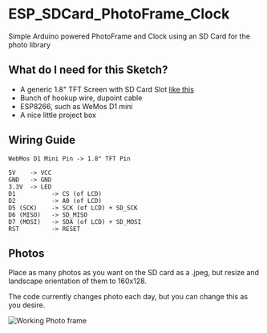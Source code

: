# ESP_SDCard_PhotoFrame_Clock
Simple Arduino powered PhotoFrame and Clock using an SD Card for the photo library

## What do I need for this Sketch?

* A generic 1.8" TFT Screen with SD Card Slot [like this](https://www.aliexpress.com/item/32265119437.html?spm=a2g0s.9042311.0.0.27424c4drkWFd3) 
* Bunch of hookup wire, dupoint cable
* ESP8266, such as WeMos D1 mini
* A nice little project box

## Wiring Guide

```
WebMos D1 Mini Pin -> 1.8" TFT Pin

5V    -> VCC
GND   -> GND
3.3V  -> LED 
D1			-> CS (of LCD)
D2			-> A0 (of LCD)
D5 (SCK) 	-> SCK (of LCD) + SD_SCK
D6 (MISO) 	-> SD_MISO
D7 (MOSI)   -> SDA (of LCD) + SD_MOSI
RST			-> RESET

```


## Photos
Place as many photos as you want on the SD card as a .jpeg, but resize and landscape orientation of them to 160x128.

The code currently changes photo each day, but you can change this as you desire.

![Working Photo frame](PhotoClock_1jpg)
